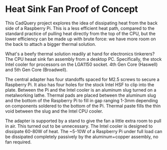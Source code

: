 # Heat Sink Fan Proof of Concept

This CadQuery project explores the idea of dissipating heat from the back
side of a Raspberry Pi. This is a less efficient heat path, compared to the
standard practice of pulling heat directly from the top of the CPU, but the
lower efficiency can be made up with brute force: we have more room on the
back to attach a bigger thermal solution.

What's a beefy thermal solution readily at hand for electronics tinkerers?
The CPU heaat sink fan assembly from a desktop PC. Specifically, the stock
Intel cooler for processors on the LGA1150 socket. 4th Gen Core (Haswell)
and 5th Gen Core (Broadwell).

The central adapter has four standoffs spaced for M2.5 screws to secure a
Raspberry Pi. It also has four holes for the stock Intel HSF to clip into
the plate. Between the Pi and the Intel cooler is an aluminum slug turned
on a metalworking lathe. Thermal pads are placed between the aluminum
slug and the bottom of the Raspberry Pi to fill in gap ranging 1-3mm
depending on components soldered to the bottom of the Pi. Thermal paste
fills the thin void between the slug and the Intel CPU cooler.

The adapter is supported by a stand to give the fan a little extra room to
pull in air. This turned out to be unnecessary. The Intel cooler is designed
to dissipate 60-80W of heat. The ~5-10W of a Raspberry Pi under full load
can be dissipated completely passively by the aluminum+copper assembly,
no fan required.
